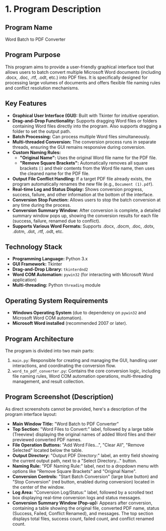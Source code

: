 # 1. Program Description

## Program Name
Word Batch to PDF Converter

## Program Purpose
This program aims to provide a user-friendly graphical interface tool that allows users to batch convert multiple Microsoft Word documents (including .docx, .doc, .rtf, .odt, etc.) into PDF files. It is specifically designed for processing large volumes of documents and offers flexible file naming rules and conflict resolution mechanisms.

## Key Features
*   **Graphical User Interface (GUI):** Built with Tkinter for intuitive operation.
*   **Drag-and-Drop Functionality:** Supports dragging Word files or folders containing Word files directly into the program. Also supports dragging a folder to set the output path.
*   **Batch Processing:** Can process multiple Word files simultaneously.
*   **Multi-threaded Conversion:** The conversion process runs in separate threads, ensuring the GUI remains responsive during conversion.
*   **Custom Naming Rules:**
    *   **"Original Name":** Uses the original Word file name for the PDF file.
    *   **"Remove Square Brackets":** Automatically removes all square brackets `[]` and their contents from the Word file name, then uses the cleaned name for the PDF file.
*   **Output File Conflict Handling:** If a target PDF file already exists, the program automatically renames the new file (e.g., `Document (1).pdf`).
*   **Real-time Log and Status Display:** Shows conversion progress, success, failure, and other information at the bottom of the interface.
*   **Conversion Stop Function:** Allows users to stop the batch conversion at any time during the process.
*   **Conversion Summary Window:** After conversion is complete, a detailed summary window pops up, showing the conversion results for each file (success, failure, renamed due to conflict).
*   **Supports Various Word Formats:** Supports .docx, .docm, .doc, .dotx, .dotm, .dot, .rtf, .odt, etc.

## Technology Stack
*   **Programming Language:** Python 3.x
*   **GUI Framework:** Tkinter
*   **Drag-and-Drop Library:** `tkinterdnd2`
*   **Word COM Automation:** `pywin32` (for interacting with Microsoft Word application)
*   **Multi-threading:** Python `threading` module

## Operating System Requirements
*   **Windows Operating System** (due to dependency on `pywin32` and Microsoft Word COM automation).
*   **Microsoft Word installed** (recommended 2007 or later).

## Program Architecture
The program is divided into two main parts:
1.  `main.py`: Responsible for creating and managing the GUI, handling user interactions, and coordinating the conversion flow.
2.  `word_to_pdf_converter.py`: Contains the core conversion logic, including file naming rules, Word COM automation operations, multi-threading management, and result collection.

## Program Screenshot (Description)
As direct screenshots cannot be provided, here's a description of the program interface layout:

*   **Main Window Title:** "Word Batch to PDF Converter"
*   **Top Section:** "Word Files to Convert:" label, followed by a large table (Treeview) displaying the original names of added Word files and their previewed converted PDF names.
*   **File Operation Buttons:** "Add Word Files...", "Clear All", "Remove Selected" located below the table.
*   **Output Directory:** "Output PDF Directory:" label, an entry field showing the current output path, next to a "Select Directory..." button.
*   **Naming Rule:** "PDF Naming Rule:" label, next to a dropdown menu with options like "Remove Square Brackets" and "Original Name".
*   **Conversion Controls:** "Start Batch Conversion" (large blue button) and "Stop Conversion" (red button, enabled during conversion) located in the center of the window.
*   **Log Area:** "Conversion Log/Status:" label, followed by a scrolled text box displaying real-time conversion logs and status messages.
*   **Conversion Summary Window (Pop-up):** Appears after conversion, containing a table showing the original file, converted PDF name, status (Success, Failed, Conflict Renamed), and messages. The top section displays total files, success count, failed count, and conflict renamed count.
